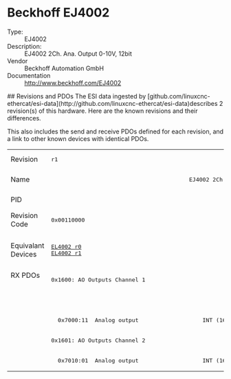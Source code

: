 #  Beckhoff EJ4002

<dl>
  <dt>Type:</dt><dd>EJ4002</dd>
  <dt>Description:</dt><dd>EJ4002 2Ch. Ana. Output 0-10V, 12bit</dd>
  <dt>Vendor</dt><dd>Beckhoff Automation GmbH</dd>
  <dt>Documentation</dt><dd><a href="http://www.beckhoff.com/EJ4002">http://www.beckhoff.com/EJ4002</a></dd>
</dl>
## Revisions and PDOs
The ESI data ingested by [github.com/linuxcnc-ethercat/esi-data](http://github.com/linuxcnc-ethercat/esi-data)describes 2 revision(s) of this hardware.  Here are the known revisions and their differences.

This also includes the send and receive PDOs defined for each revision, and a link to other known devices with identical PDOs.

<table>
<tr >
<td class="first">Revision</td>
<td ><pre>r1</pre></td>
<td ><pre>r2</pre></td>
</tr>
<tr >
<td class="first">Name</td>
<td  colspan=2 align="center"><pre>EJ4002 2Ch. Ana. Output 0-10V, 12bit</pre></td>
</tr>
<tr >
<td class="first">PID</td>
<td  colspan=2 align="center"><pre>0x0fa22852</pre></td>
</tr>
<tr >
<td class="first">Revision Code</td>
<td ><pre>0x00110000</pre></td>
<td ><pre>0x00120000</pre></td>
</tr>
<tr >
<td class="first">Equivalant Devices</td>
<td ><pre><a href="EL4002">EL4002 r0</a><br/><a href="EL4002">EL4002 r1</a></pre></td>
<td ><pre><a href="EL4002">EL4002 r2</a><br/><a href="EL4012">EL4012 r2</a><br/><a href="EL4022">EL4022 r2</a><br/><a href="EL4032">EL4032 r2</a></pre></td>
</tr>
<tr class="rxpdo pdosection">
<td class="first" rowspan=5 valign=top>RX PDOs</td>
<td><pre>0x1600: AO Outputs Channel 1</pre></td>
<td><pre>0x1600: AO Output Channel 1</pre></td>
<td></td>
</tr>
<tr class="rxpdo">
<td ></td>
<td ><pre>  0x7000:01  Analog output                   INT (16 bits)</pre></td>
</tr>
<tr class="rxpdo">
<td ><pre>  0x7000:11  Analog output                   INT (16 bits)</pre></td>
<td ></td>
</tr>
<tr class="rxpdo pdosection">
<td ><pre>0x1601: AO Outputs Channel 2</pre></td>
<td ><pre>0x1601: AO Output Channel 2</pre></td>
</tr>
<tr class="rxpdo">
<td  colspan=2 align="left"><pre>  0x7010:01  Analog output                   INT (16 bits)</pre></td>
</tr>
</table>
